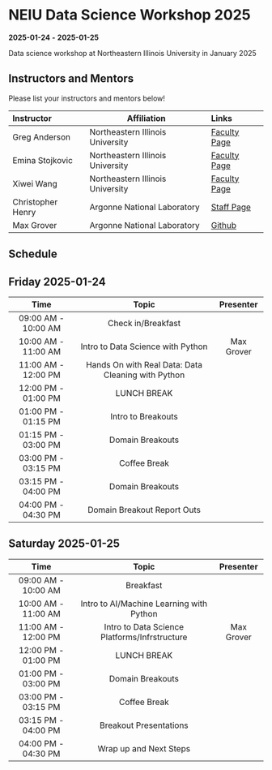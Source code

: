 # NEIU Data Science Workshop 2025

**2025-01-24**  **-** **2025-01-25** 

Data science workshop at Northeastern Illinois University in January 2025


## Instructors and Mentors

Please list your instructors and mentors below!

| Instructor | Affiliation | Links |
| :------- | ------- |:------- |
| Greg Anderson | Northeastern Illinois University | [Faculty Page](https://www.neiu.edu/faculty/gregory-w-anderson) |
| Emina Stojkovic | Northeastern Illinois University | [Faculty Page](https://www.neiu.edu/faculty/emina-stojkovic) |
| Xiwei Wang | Northeastern Illinois University | [Faculty Page](https://www.neiu.edu/faculty/xiwei-wang) |
| Christopher Henry | Argonne National Laboratory | [Staff Page](https://www.anl.gov/profile/christopher-s-henry) |
| Max Grover | Argonne National Laboratory | [Github](https://github.com/mgrover1) |


## Schedule

## Friday 2025-01-24

| Time                | Topic                                                    | Presenter        |
| :---:               |    :----:                                                |    :---:         |
| 09:00 AM - 10:00 AM | Check in/Breakfast                                       |                  |
| 10:00 AM - 11:00 AM | Intro to Data Science with Python                        |   Max Grover               |
| 11:00 AM - 12:00 PM | Hands On with Real Data: Data Cleaning with Python       |                  |
| 12:00 PM - 01:00 PM | LUNCH BREAK                                              |                  |
| 01:00 PM - 01:15 PM | Intro to Breakouts                                       |                  |
| 01:15 PM - 03:00 PM | Domain Breakouts                                         |                  |
| 03:00 PM - 03:15 PM | Coffee Break                                             |                  |
| 03:15 PM - 04:00 PM | Domain Breakouts                                         |                  |
| 04:00 PM - 04:30 PM | Domain Breakout Report Outs                              |                  |

## Saturday 2025-01-25

| Time                | Topic                                                    | Presenter        |
| :---:               |    :----:                                                |    :---:         |
| 09:00 AM - 10:00 AM | Breakfast                                                |                  |
| 10:00 AM - 11:00 AM | Intro to AI/Machine Learning with Python                 |                  |
| 11:00 AM - 12:00 PM | Intro to Data Science Platforms/Infrstructure            |  Max Grover                |
| 12:00 PM - 01:00 PM | LUNCH BREAK                                              |                  |
| 01:00 PM - 03:00 PM | Domain Breakouts                                         |                  |
| 03:00 PM - 03:15 PM | Coffee Break                                             |                  |
| 03:15 PM - 04:00 PM | Breakout Presentations                                   |                  |
| 04:00 PM - 04:30 PM | Wrap up and Next Steps                                   |                  |

